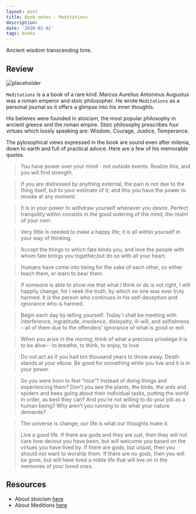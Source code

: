 ```yaml
---
layout: post
title: Book notes - Meditations
description: 
date: '2020-01-02'
tags: books
---
```


Ancient wisdom transcending time.

## Review

![placeholder](/public/book_mediations/cover.jpeg "cover")

`Meditations` is a a book of a rare kind. Marcus Aurelius Antoninus Augustus was a roman emperor and stoic philosopher. He wrote `Meditations` as a personal journal so it offers a glimpse into his inner thoughts. 

His believes were founded in stoicism, the most popular philosophy in ancient greece and the roman empire. Stoic philosophy prescribes four virtues which loosly speaking are: Wisdom, Courage, Justice, Temperance.

The pylosophical views expressed in the book are sound even after milenia, down to earth and full of practical advice. Here are a few of his memorable quotes.


> You have power over your mind - not outside events. Realize this, and you will find strength.


> If you are distressed by anything external, the pain is not due to the thing itself, but to your estimate of it; and this you have the power to revoke at any moment.


> It is in your power to withdraw yourself whenever you desire. Perfect tranquility within consists in the good ordering of the mind, the realm of your own.


> Very little is needed to make a happy life; it is all within yourself in your way of thinking.


> Accept the things to which fate binds you, and love the people with whom fate brings you together,but do so with all your heart.


> Humans have come into being for the sake of each other, so either teach them, or learn to bear them.


> If someone is able to show me that what I think or do is not right, I will happily change, for I seek the truth, by which no one was ever truly harmed. It is the person who continues in his self-deception and ignorance who is harmed.


> Begin each day by telling yourself: Today I shall be meeting with interference, ingratitude, insolence, disloyalty, ill-will, and selfishness – all of them due to the offenders’ ignorance of what is good or evil.


> When you arise in the moring, think of what a precious privelege it is to be alive-- to breathe, to think, to enjoy, to love


> Do not act as if you had ten thousand years to throw away. Death stands at your elbow. Be good for something while you live and it is in your power.


> So you were born to feel “nice”? Instead of doing things and experiencing them? Don’t you see the plants, the birds, the ants and spiders and bees going about their individual tasks, putting the world in order, as best they can? And you’re not willing to do your job as a human being? Why aren’t you running to do what your nature demands?


> The universe is change; our life is what our thoughts make it.


> Live a good life. If there are gods and they are just, then they will not care how devout you have been, but will welcome you based on the virtues you have lived by. If there are gods, but unjust, then you should not want to worship them. If there are no gods, then you will be gone, but will have lived a noble life that will live on in the memories of your loved ones.


## Resources

- About stoicism [here](https://en.wikipedia.org/wiki/Stoicism) 
- About Meditions [here](https://en.wikipedia.org/wiki/Meditations) 